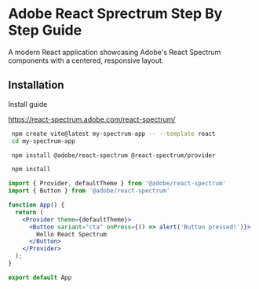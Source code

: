 # Adobe React Sprectrum Step By Step Guide

A modern React application showcasing Adobe's React Spectrum components with a centered, responsive layout.




## Installation

Install guide

https://react-spectrum.adobe.com/react-spectrum/

```bash
 npm create vite@latest my-spectrum-app -- --template react
 cd my-spectrum-app
```
```bash
 npm install @adobe/react-spectrum @react-spectrum/provider
```
```bash
 npm install 
```
```jsx
import { Provider, defaultTheme } from '@adobe/react-spectrum'
import { Button } from '@adobe/react-spectrum'

function App() {
  return (
    <Provider theme={defaultTheme}>
      <Button variant="cta" onPress={() => alert('Button pressed!')}>
        Hello React Spectrum
      </Button>
    </Provider>
  );
}

export default App
```



    